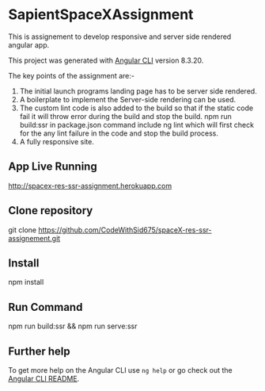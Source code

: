 # SapientSpaceXAssignment

This is assignement to develop responsive and server side rendered angular app.

This project was generated with [Angular CLI](https://github.com/angular/angular-cli) version 8.3.20.

The key points of the assignment are:-

1.	The initial launch programs landing page has to be server side rendered.
2.	A boilerplate to implement the Server-side rendering can be used.
3.  The custom lint code is also added to the build so that if the static code fail it will throw error during the build and stop the build.
      npm run build:ssr in package.json command include ng lint which will first check for the any lint failure in the code and stop the build process.
4.  A fully responsive site.

## App Live Running

  http://spacex-res-ssr-assignment.herokuapp.com

## Clone repository

git clone https://github.com/CodeWithSid675/spaceX-res-ssr-assignement.git

## Install

npm install 

## Run Command 

npm run build:ssr && npm run serve:ssr

## Further help

To get more help on the Angular CLI use `ng help` or go check out the [Angular CLI README](https://github.com/angular/angular-cli/blob/master/README.md).
